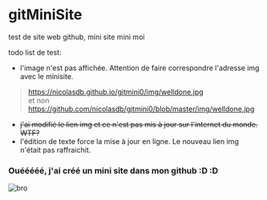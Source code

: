 # gitMiniSite
test de site web github, mini site mini moi

todo list de test:   
- l'image n'est pas affichée. Attention de faire correspondre l'adresse img avec le minisite.  
> https://nicolasdb.github.io/gitmini0/img/welldone.jpg  
et non   
> https://github.com/nicolasdb/gitmini0/blob/master/img/welldone.jpg  
- ~~j'ai modifié le lien img et ce n'est pas mis à jour sur l'internet du monde. WTF?~~
- l'édition de texte force la mise à jour en ligne. Le nouveau lien img n'était pas raffraichit.

### Ouééééé, j'ai créé un mini site dans mon github :D :D

![bro](https://nicolasdb.github.io/gitmini0/img/welldone.jpg)

